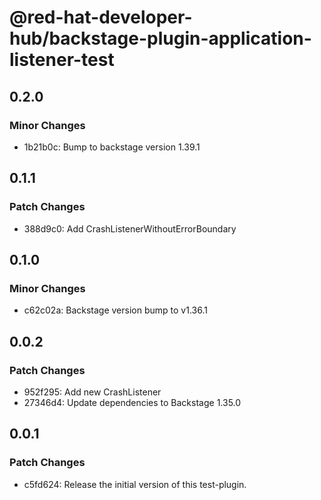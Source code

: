 # @red-hat-developer-hub/backstage-plugin-application-listener-test

## 0.2.0

### Minor Changes

- 1b21b0c: Bump to backstage version 1.39.1

## 0.1.1

### Patch Changes

- 388d9c0: Add CrashListenerWithoutErrorBoundary

## 0.1.0

### Minor Changes

- c62c02a: Backstage version bump to v1.36.1

## 0.0.2

### Patch Changes

- 952f295: Add new CrashListener
- 27346d4: Update dependencies to Backstage 1.35.0

## 0.0.1

### Patch Changes

- c5fd624: Release the initial version of this test-plugin.

